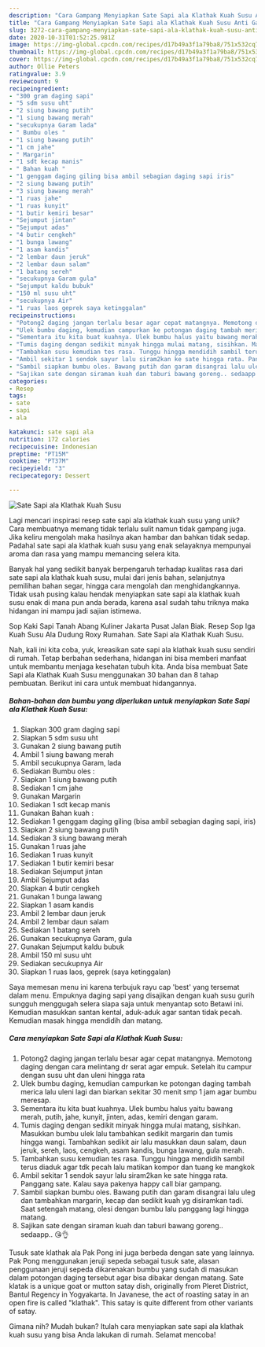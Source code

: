 ```yaml
---
description: "Cara Gampang Menyiapkan Sate Sapi ala Klathak Kuah Susu Anti Gagal"
title: "Cara Gampang Menyiapkan Sate Sapi ala Klathak Kuah Susu Anti Gagal"
slug: 3272-cara-gampang-menyiapkan-sate-sapi-ala-klathak-kuah-susu-anti-gagal
date: 2020-10-31T01:52:25.981Z
image: https://img-global.cpcdn.com/recipes/d17b49a3f1a79ba8/751x532cq70/sate-sapi-ala-klathak-kuah-susu-foto-resep-utama.jpg
thumbnail: https://img-global.cpcdn.com/recipes/d17b49a3f1a79ba8/751x532cq70/sate-sapi-ala-klathak-kuah-susu-foto-resep-utama.jpg
cover: https://img-global.cpcdn.com/recipes/d17b49a3f1a79ba8/751x532cq70/sate-sapi-ala-klathak-kuah-susu-foto-resep-utama.jpg
author: Ollie Peters
ratingvalue: 3.9
reviewcount: 9
recipeingredient:
- "300 gram daging sapi"
- "5 sdm susu uht"
- "2 siung bawang putih"
- "1 siung bawang merah"
- "secukupnya Garam lada"
- " Bumbu oles "
- "1 siung bawang putih"
- "1 cm jahe"
- " Margarin"
- "1 sdt kecap manis"
- " Bahan kuah "
- "1 genggam daging giling bisa ambil sebagian daging sapi iris"
- "2 siung bawang putih"
- "3 siung bawang merah"
- "1 ruas jahe"
- "1 ruas kunyit"
- "1 butir kemiri besar"
- "Sejumput jintan"
- "Sejumput adas"
- "4 butir cengkeh"
- "1 bunga lawang"
- "1 asam kandis"
- "2 lembar daun jeruk"
- "2 lembar daun salam"
- "1 batang sereh"
- "secukupnya Garam gula"
- "Sejumput kaldu bubuk"
- "150 ml susu uht"
- "secukupnya Air"
- "1 ruas laos geprek saya ketinggalan"
recipeinstructions:
- "Potong2 daging jangan terlalu besar agar cepat matangnya. Memotong daging dengan cara melintang dr serat agar empuk. Setelah itu campur dengan susu uht dan uleni hingga rata"
- "Ulek bumbu daging, kemudian campurkan ke potongan daging tambah merica lalu uleni lagi dan biarkan sekitar 30 menit smp 1 jam agar bumbu meresap."
- "Sementara itu kita buat kuahnya. Ulek bumbu halus yaitu bawang merah, putih, jahe, kunyit, jinten, adas, kemiri dengan garam."
- "Tumis daging dengan sedikit minyak hingga mulai matang, sisihkan. Masukkan bumbu ulek lalu tambahkan sedikit margarin dan tumis hingga wangi. Tambahkan sedikit air lalu masukkan daun salam, daun jeruk, sereh, laos, cengkeh, asam kandis, bunga lawang, gula merah."
- "Tambahkan susu kemudian tes rasa. Tunggu hingga mendidih sambil terus diaduk agar tdk pecah lalu matikan kompor dan tuang ke mangkok"
- "Ambil sekitar 1 sendok sayur lalu siram2kan ke sate hingga rata. Panggang sate. Kalau saya pakenya happy call biar gampang."
- "Sambil siapkan bumbu oles. Bawang putih dan garam disangrai lalu uleg dan tambahkan margarin, kecap dan sedikit kuah yg disiramkan tadi. Saat setengah matang, olesi dengan bumbu lalu panggang lagi hingga matang."
- "Sajikan sate dengan siraman kuah dan taburi bawang goreng.. sedaapp.. 😘👌"
categories:
- Resep
tags:
- sate
- sapi
- ala

katakunci: sate sapi ala 
nutrition: 172 calories
recipecuisine: Indonesian
preptime: "PT15M"
cooktime: "PT37M"
recipeyield: "3"
recipecategory: Dessert

---
```



![Sate Sapi ala Klathak Kuah Susu](https://img-global.cpcdn.com/recipes/d17b49a3f1a79ba8/751x532cq70/sate-sapi-ala-klathak-kuah-susu-foto-resep-utama.jpg)

Lagi mencari inspirasi resep sate sapi ala klathak kuah susu yang unik? Cara membuatnya memang tidak terlalu sulit namun tidak gampang juga. Jika keliru mengolah maka hasilnya akan hambar dan bahkan tidak sedap. Padahal sate sapi ala klathak kuah susu yang enak selayaknya mempunyai aroma dan rasa yang mampu memancing selera kita.

Banyak hal yang sedikit banyak berpengaruh terhadap kualitas rasa dari sate sapi ala klathak kuah susu, mulai dari jenis bahan, selanjutnya pemilihan bahan segar, hingga cara mengolah dan menghidangkannya. Tidak usah pusing kalau hendak menyiapkan sate sapi ala klathak kuah susu enak di mana pun anda berada, karena asal sudah tahu triknya maka hidangan ini mampu jadi sajian istimewa.

Sop Kaki Sapi Tanah Abang Kuliner Jakarta Pusat Jalan Biak. Resep Sop Iga Kuah Susu Ala Dudung Roxy Rumahan. Sate Sapi ala Klathak Kuah Susu.


Nah, kali ini kita coba, yuk, kreasikan sate sapi ala klathak kuah susu sendiri di rumah. Tetap berbahan sederhana, hidangan ini bisa memberi manfaat untuk membantu menjaga kesehatan tubuh kita. Anda bisa membuat Sate Sapi ala Klathak Kuah Susu menggunakan 30 bahan dan 8 tahap pembuatan. Berikut ini cara untuk membuat hidangannya.

<!--inarticleads1-->

##### Bahan-bahan dan bumbu yang diperlukan untuk menyiapkan Sate Sapi ala Klathak Kuah Susu:

1. Siapkan 300 gram daging sapi
1. Siapkan 5 sdm susu uht
1. Gunakan 2 siung bawang putih
1. Ambil 1 siung bawang merah
1. Ambil secukupnya Garam, lada
1. Sediakan  Bumbu oles :
1. Siapkan 1 siung bawang putih
1. Sediakan 1 cm jahe
1. Gunakan  Margarin
1. Sediakan 1 sdt kecap manis
1. Gunakan  Bahan kuah :
1. Sediakan 1 genggam daging giling (bisa ambil sebagian daging sapi, iris)
1. Siapkan 2 siung bawang putih
1. Sediakan 3 siung bawang merah
1. Gunakan 1 ruas jahe
1. Sediakan 1 ruas kunyit
1. Sediakan 1 butir kemiri besar
1. Sediakan Sejumput jintan
1. Ambil Sejumput adas
1. Siapkan 4 butir cengkeh
1. Gunakan 1 bunga lawang
1. Siapkan 1 asam kandis
1. Ambil 2 lembar daun jeruk
1. Ambil 2 lembar daun salam
1. Sediakan 1 batang sereh
1. Gunakan secukupnya Garam, gula
1. Gunakan Sejumput kaldu bubuk
1. Ambil 150 ml susu uht
1. Sediakan secukupnya Air
1. Siapkan 1 ruas laos, geprek (saya ketinggalan)


Saya memesan menu ini karena terbujuk rayu cap &#39;best&#39; yang tersemat dalam menu. Empuknya daging sapi yang disajikan dengan kuah susu gurih sungguh menggugah selera siapa saja untuk menyantap soto Betawi ini. Kemudian masukkan santan kental, aduk-aduk agar santan tidak pecah. Kemudian masak hingga mendidih dan matang. 

<!--inarticleads2-->

##### Cara menyiapkan Sate Sapi ala Klathak Kuah Susu:

1. Potong2 daging jangan terlalu besar agar cepat matangnya. Memotong daging dengan cara melintang dr serat agar empuk. Setelah itu campur dengan susu uht dan uleni hingga rata
1. Ulek bumbu daging, kemudian campurkan ke potongan daging tambah merica lalu uleni lagi dan biarkan sekitar 30 menit smp 1 jam agar bumbu meresap.
1. Sementara itu kita buat kuahnya. Ulek bumbu halus yaitu bawang merah, putih, jahe, kunyit, jinten, adas, kemiri dengan garam.
1. Tumis daging dengan sedikit minyak hingga mulai matang, sisihkan. Masukkan bumbu ulek lalu tambahkan sedikit margarin dan tumis hingga wangi. Tambahkan sedikit air lalu masukkan daun salam, daun jeruk, sereh, laos, cengkeh, asam kandis, bunga lawang, gula merah.
1. Tambahkan susu kemudian tes rasa. Tunggu hingga mendidih sambil terus diaduk agar tdk pecah lalu matikan kompor dan tuang ke mangkok
1. Ambil sekitar 1 sendok sayur lalu siram2kan ke sate hingga rata. Panggang sate. Kalau saya pakenya happy call biar gampang.
1. Sambil siapkan bumbu oles. Bawang putih dan garam disangrai lalu uleg dan tambahkan margarin, kecap dan sedikit kuah yg disiramkan tadi. Saat setengah matang, olesi dengan bumbu lalu panggang lagi hingga matang.
1. Sajikan sate dengan siraman kuah dan taburi bawang goreng.. sedaapp.. 😘👌


Tusuk sate klathak ala Pak Pong ini juga berbeda dengan sate yang lainnya. Pak Pong menggunakan jeruji sepeda sebagai tusuk sate, alasan penggunaan jeruji sepeda dikarenakan bumbu yang sudah di masukan dalam potongan daging tersebut agar bisa dibakar dengan matang. Sate klatak is a unique goat or mutton satay dish, originally from Pleret District, Bantul Regency in Yogyakarta. In Javanese, the act of roasting satay in an open fire is called &#34;klathak&#34;. This satay is quite different from other variants of satay. 

Gimana nih? Mudah bukan? Itulah cara menyiapkan sate sapi ala klathak kuah susu yang bisa Anda lakukan di rumah. Selamat mencoba!
